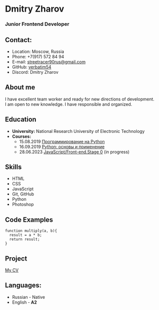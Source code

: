 # Dmitry Zharov 
### Junior Frontend Developer
## Contact:
- Location: Moscow, Russia
- Phone: +7(917) 572 84 94
- E-mail: <streetracer90rus@gmail.com>
- GitHub: [verbatim54](https://github.com/Verbatim54?tab=repositories)
- Discord: Dmitry Zharov
## About me
I have excellent team worker and ready for new directions of development.<br> I am open to new knowledge. I have responsible and organized.
## Education
- **University:** National Research University of Electronic Technology
- **Courses:**
  - 15.08.2019 [Программирование на Python](https://stepik.org/course/67/promo)
  - 16.09.2019 [Python: основы и применение](https://stepik.org/course/512/promo)
  - 28.06.2023 [JavaScript/Front-end.Stage 0](https://rs.school/js-stage0/) (in progress)
## Skills
- HTML
- CSS
- JavaScript
- Git, GitHub
- Python
- Photoshop
## Code Examples
```
function multiply(a, b){
  result = a * b;
  return result;
}
```
## Project
[My CV](https://verbatim54.github.io/rsschool-cv/cv)
## Languages:
- Russian - Native
- English - **A2**


